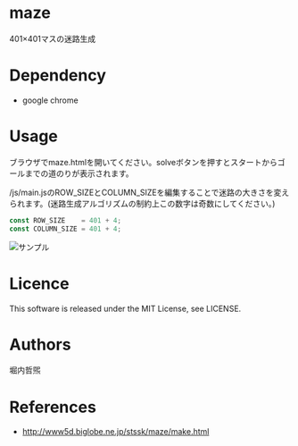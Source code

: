# maze
401×401マスの迷路生成

# Dependency
- google chrome

# Usage
ブラウザでmaze.htmlを開いてください。solveボタンを押すとスタートからゴールまでの道のりが表示されます。

/js/main.jsのROW_SIZEとCOLUMN_SIZEを編集することで迷路の大きさを変えられます。(迷路生成アルゴリズムの制約上この数字は奇数にしてください。)

```javascript:/js/main.js
const ROW_SIZE    = 401 + 4;
const COLUMN_SIZE = 401 + 4;
```

![サンプル](https://raw.githubusercontent.com/horiuchi-apu/maze/screenshot/example.png "サンプル")

# Licence
This software is released under the MIT License, see LICENSE.

# Authors
堀内哲煕

# References
- http://www5d.biglobe.ne.jp/stssk/maze/make.html
